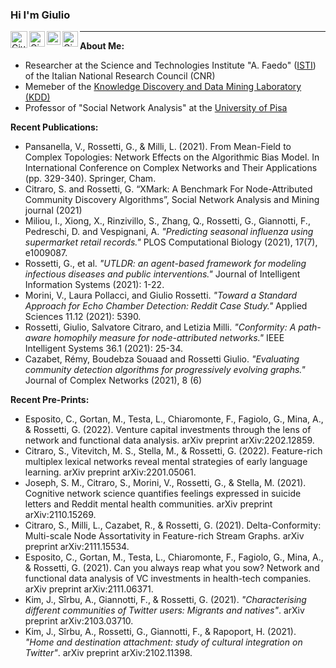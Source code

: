 ### Hi I'm Giulio 
<a href="https://twitter.com/giuliorossetti">
  <img align="left" alt="Giulio Rossetti | Twitter" width="27px" 
       src="https://upload.wikimedia.org/wikipedia/sco/thumb/9/9f/Twitter_bird_logo_2012.svg/172px-Twitter_bird_logo_2012.svg.png" />
</a>
<a href="https://www.linkedin.com/in/giuliorossetti">
  <img align="left" alt="Giulio's LinkedIN" width="25px" src="https://upload.wikimedia.org/wikipedia/commons/thumb/c/ca/LinkedIn_logo_initials.png/240px-LinkedIn_logo_initials.png" />
</a>
<a href="https://scholar.google.it/citations?hl=it&user=Eug48ewAAAAJ&view_op=list_works&sortby=pubdate">
  <img align="left" alt="Giulio's Scholar" width="22px" src="https://raw.githubusercontent.com/simple-icons/simple-icons/master/icons/googlescholar.svg" />
</a>
<a href="mailto:giulio.rossetti@gmail.com">
  <img align="left" alt="Giulio's Gmail" width="25px" src="https://upload.wikimedia.org/wikipedia/commons/thumb/7/7e/Gmail_icon_%282020%29.svg/320px-Gmail_icon_%282020%29.svg.png" />
</a>

__________________________

**About Me:**
- Researcher at the Science and Technologies Institute "A. Faedo" ([ISTI](https://www.isti.cnr.it/en/)) of the Italian National Research Council (CNR)
- Memeber of the [Knowledge Discovery and Data Mining Laboratory (KDD)](https://kdd.isti.cnr.it/)
- Professor of "Social Network Analysis" at the [University of Pisa](https://www.unipi.it/)

**Recent Publications:**
- Pansanella, V., Rossetti, G., & Milli, L. (2021). From Mean-Field to Complex Topologies: Network Effects on the Algorithmic Bias Model. In International Conference on Complex Networks and Their Applications (pp. 329-340). Springer, Cham.
- Citraro, S. and Rossetti, G. “XMark: A Benchmark For Node-Attributed Community Discovery Algorithms”, Social Network Analysis and Mining journal (2021)
- Miliou, I., Xiong, X., Rinzivillo, S., Zhang, Q., Rossetti, G., Giannotti, F., Pedreschi, D. and Vespignani, A. *"Predicting seasonal influenza using supermarket retail records."* PLOS Computational Biology (2021), 17(7), e1009087.
- Rossetti, G., et al. *"UTLDR: an agent-based framework for modeling infectious diseases and public interventions."* Journal of Intelligent Information Systems (2021): 1-22.
- Morini, V., Laura Pollacci, and Giulio Rossetti. *"Toward a Standard Approach for Echo Chamber Detection: Reddit Case Study."* Applied Sciences 11.12 (2021): 5390.
- Rossetti, Giulio, Salvatore Citraro, and Letizia Milli. *"Conformity: A path-aware homophily measure for node-attributed networks."* IEEE Intelligent Systems 36.1 (2021): 25-34.
- Cazabet, Rémy, Boudebza Souaad and Rossetti Giulio. *"Evaluating community detection algorithms for progressively evolving graphs."* Journal of Complex Networks (2021), 8 (6)

**Recent Pre-Prints:**
- Esposito, C., Gortan, M., Testa, L., Chiaromonte, F., Fagiolo, G., Mina, A., & Rossetti, G. (2022). Venture capital investments through the lens of network and functional data analysis. arXiv preprint arXiv:2202.12859.
- Citraro, S., Vitevitch, M. S., Stella, M., & Rossetti, G. (2022). Feature-rich multiplex lexical networks reveal mental strategies of early language learning. arXiv preprint arXiv:2201.05061.
- Joseph, S. M., Citraro, S., Morini, V., Rossetti, G., & Stella, M. (2021). Cognitive network science quantifies feelings expressed in suicide letters and Reddit mental health communities. arXiv preprint arXiv:2110.15269.
- Citraro, S., Milli, L., Cazabet, R., & Rossetti, G. (2021). Delta-Conformity: Multi-scale Node Assortativity in Feature-rich Stream Graphs. arXiv preprint arXiv:2111.15534.
- Esposito, C., Gortan, M., Testa, L., Chiaromonte, F., Fagiolo, G., Mina, A., & Rossetti, G. (2021). Can you always reap what you sow? Network and functional data analysis of VC investments in health-tech companies. arXiv preprint arXiv:2111.06371.
- Kim, J., Sîrbu, A., Giannotti, F., & Rossetti, G. (2021). *"Characterising different communities of Twitter users: Migrants and natives"*. arXiv preprint arXiv:2103.03710.
- Kim, J., Sîrbu, A., Rossetti, G., Giannotti, F., & Rapoport, H. (2021). *"Home and destination attachment: study of cultural integration on Twitter"*. arXiv preprint arXiv:2102.11398.
